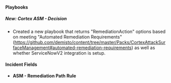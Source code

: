 
#### Playbooks
##### New: Cortex ASM - Decision
- Created a new playbook that returns "RemediationAction" options based on meeting "Automated Remediation Requirements" (https://github.com/demisto/content/tree/master/Packs/CortexAttackSurfaceManagement#automated-remediation-requirements) as well as whether ServiceNowV2 integration is setup.

#### Incident Fields
- **ASM - Remediation Path Rule**
